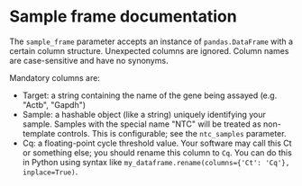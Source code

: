 # Sample frame documentation

The `sample_frame` parameter accepts an instance of `pandas.DataFrame` with a certain column structure. Unexpected columns are ignored. Column names are case-sensitive and have no synonyms.

Mandatory columns are:
 * Target: a string containing the name of the gene being assayed (e.g. "Actb", "Gapdh")
 * Sample: a hashable object (like a string) uniquely identifying your sample. Samples with the special name "NTC" will be treated as non-template controls. This is configurable; see the `ntc_samples` parameter.
 * Cq: a floating-point cycle threshold value. Your software may call this Ct or something else; you should rename this column to `Cq`. You can do this in Python using syntax like `my_dataframe.rename(columns={'Ct': 'Cq'}, inplace=True)`.

<!-- 
Optional columns are:
 * Content: recognized values are `'Unknown'` and `'NTC'`. If the column is missing, all wells are assumed to be unknowns. A Content column containing other or missing values will produce an error.
-->
